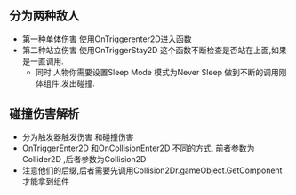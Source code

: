 ## 分为两种敌人
+ 第一种单体伤害 使用OnTriggerenter2D进入函数
+ 第二种站立伤害 使用OnTriggerStay2D 这个函数不断检查是否站在上面,如果是一直调用.
  + 同时 人物你需要设置Sleep Mode 模式为Never Sleep 做到不断的调用刚体组件,发出碰撞. 


## 碰撞伤害解析
+ 分为触发器触发伤害 和碰撞伤害
+  OnTriggerEnter2D  和OnCollisionEnter2D 不同的方式, 前者参数为Collider2D ,后者参数为Collision2D
+  注意他们的后缀,后者需要先调用Collision2Dr.gameObject.GetComponent才能拿到组件